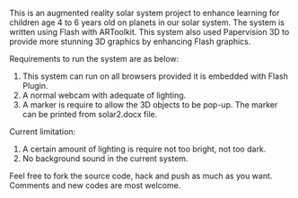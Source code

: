 This is an augmented reality solar system project to enhance learning for children age 4 to 6 years old on planets in our solar system. The system is written using Flash with ARToolkit. This system also used Papervision 3D to provide more stunning 3D graphics by enhancing Flash graphics. 

Requirements to run the system are as below:

1. This system can run on all browsers provided it is embedded with Flash Plugin.
2. A normal webcam with adequate of lighting.
3. A marker is require to allow the 3D objects to be pop-up. The marker can be printed from solar2.docx file. 

Current limitation:

1. A certain amount of lighting is require not too bright, not too dark.
2. No background sound in the current system.

Feel free to fork the source code, hack and push as much as you want. Comments and new codes are most welcome.
